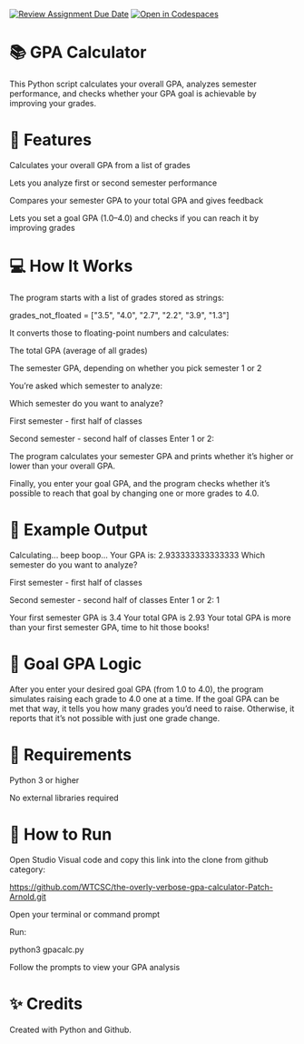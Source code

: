 [![Review Assignment Due Date](https://classroom.github.com/assets/deadline-readme-button-22041afd0340ce965d47ae6ef1cefeee28c7c493a6346c4f15d667ab976d596c.svg)](https://classroom.github.com/a/38izMa6v)
[![Open in Codespaces](https://classroom.github.com/assets/launch-codespace-2972f46106e565e64193e422d61a12cf1da4916b45550586e14ef0a7c637dd04.svg)](https://classroom.github.com/open-in-codespaces?assignment_repo_id=21071838)
# 📚 GPA Calculator

This Python script calculates your overall GPA, analyzes semester performance, and checks whether your GPA goal is achievable by improving your grades.

# 🚀 Features

Calculates your overall GPA from a list of grades

Lets you analyze first or second semester performance

Compares your semester GPA to your total GPA and gives feedback

Lets you set a goal GPA (1.0–4.0) and checks if you can reach it by improving grades

# 💻 How It Works

The program starts with a list of grades stored as strings:

grades_not_floated = ["3.5", "4.0", "2.7", "2.2", "3.9", "1.3"]

It converts those to floating-point numbers and calculates:

The total GPA (average of all grades)

The semester GPA, depending on whether you pick semester 1 or 2

You’re asked which semester to analyze:

Which semester do you want to analyze?

First semester - first half of classes

Second semester - second half of classes
Enter 1 or 2:

The program calculates your semester GPA and prints whether it’s higher or lower than your overall GPA.

Finally, you enter your goal GPA, and the program checks whether it’s possible to reach that goal by changing one or more grades to 4.0.

# 🧠 Example Output

Calculating... beep boop... Your GPA is: 2.933333333333333
Which semester do you want to analyze?

First semester - first half of classes

Second semester - second half of classes
Enter 1 or 2: 1

Your first semester GPA is 3.4
Your total GPA is 2.93
Your total GPA is more than your first semester GPA, time to hit those books!


# 🧩 Goal GPA Logic

After you enter your desired goal GPA (from 1.0 to 4.0), the program simulates raising each grade to 4.0 one at a time.
If the goal GPA can be met that way, it tells you how many grades you’d need to raise.
Otherwise, it reports that it’s not possible with just one grade change.

# 🧰 Requirements

Python 3 or higher

No external libraries required

# 🏁 How to Run

Open Studio Visual code and copy this link into the clone from github category:

https://github.com/WTCSC/the-overly-verbose-gpa-calculator-Patch-Arnold.git

Open your terminal or command prompt

Run:

python3 gpacalc.py

Follow the prompts to view your GPA analysis

# ✨ Credits

Created with Python and Github.